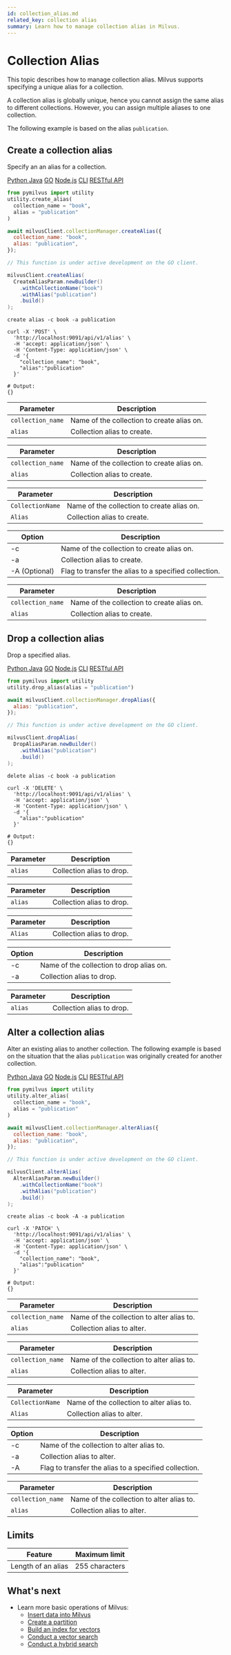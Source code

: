 ```yaml
---
id: collection_alias.md
related_key: collection alias
summary: Learn how to manage collection alias in Milvus.
---
```


# Collection Alias

This topic describes how to manage collection alias. Milvus supports specifying a unique alias for a collection.

<div class="alert note">
A collection alias is globally unique, hence you cannot assign the same alias to different collections. However, you can assign multiple aliases to one collection.
</div>

The following example is based on the alias `publication`.

## Create a collection alias

Specify an an alias for a collection.

<div class="multipleCode">
  <a href="?python">Python </a>
  <a href="?java">Java</a>
  <a href="?go">GO</a>
  <a href="?javascript">Node.js</a>
  <a href="?shell">CLI</a>
  <a href="?curl">RESTful API</a>
</div>


```python
from pymilvus import utility
utility.create_alias(
  collection_name = "book",
  alias = "publication"
)
```

```javascript
await milvusClient.collectionManager.createAlias({
  collection_name: "book",
  alias: "publication",
});
```

```go
// This function is under active development on the GO client.
```

```java
milvusClient.createAlias(
  CreateAliasParam.newBuilder()
    .withCollectionName("book")
    .withAlias("publication")
    .build()
);
```

```shell
create alias -c book -a publication
```

```curl
curl -X 'POST' \
  'http://localhost:9091/api/v1/alias' \
  -H 'accept: application/json' \
  -H 'Content-Type: application/json' \
  -d '{
    "collection_name": "book",
    "alias":"publication"
  }'

# Output:
{}
```

<table class="language-python">
	<thead>
        <tr>
            <th>Parameter</th>
            <th>Description</th>
        </tr>
	</thead>
	<tbody>
        <tr>
            <td><code>collection_name</code></td>
            <td>Name of the collection to create alias on.</td>
        </tr>
        <tr>
            <td><code>alias</code></td>
            <td>Collection alias to create.</td>
        </tr>
	</tbody>
</table>


<table class="language-javascript">
	<thead>
        <tr>
            <th>Parameter</th>
            <th>Description</th>
        </tr>
	</thead>
	<tbody>
        <tr>
            <td><code>collection_name</code></td>
            <td>Name of the collection to create alias on.</td>
        </tr>
        <tr>
            <td><code>alias</code></td>
            <td>Collection alias to create.</td>
        </tr>
	</tbody>
</table>

<table class="language-java">
	<thead>
        <tr>
            <th>Parameter</th>
            <th>Description</th>
        </tr>
	</thead>
	<tbody>
        <tr>
            <td><code>CollectionName</code></td>
            <td>Name of the collection to create alias on.</td>
        </tr>
        <tr>
            <td><code>Alias</code></td>
            <td>Collection alias to create.</td>
        </tr>
	</tbody>
</table>

<table class="language-shell">
    <thead>
        <tr>
            <th>Option</th>
            <th>Description</th>
        </tr>
    </thead>
    <tbody>
        <tr>
            <td>-c</td>
            <td>Name of the collection to create alias on.</td>
        </tr>
        <tr>
            <td>-a</td>
            <td>Collection alias to create.</td>
        </tr>
        <tr>
            <td>-A (Optional)</td>
            <td>Flag to transfer the alias to a specified collection.</td>
        </tr>
    </tbody>
</table>

<table class="language-curl">
	<thead>
        <tr>
            <th>Parameter</th>
            <th>Description</th>
        </tr>
	</thead>
	<tbody>
        <tr>
            <td><code>collection_name</code></td>
            <td>Name of the collection to create alias on.</td>
        </tr>
        <tr>
            <td><code>alias</code></td>
            <td>Collection alias to create.</td>
        </tr>
	</tbody>
</table>

## Drop a collection alias

Drop a specified alias.

<div class="multipleCode">
  <a href="?python">Python </a>
  <a href="?java">Java</a>
  <a href="?go">GO</a>
  <a href="?javascript">Node.js</a>
  <a href="?shell">CLI</a>
  <a href="?curl">RESTful API</a>
</div>


```python
from pymilvus import utility
utility.drop_alias(alias = "publication")
```

```javascript
await milvusClient.collectionManager.dropAlias({
  alias: "publication",
});
```

```go
// This function is under active development on the GO client.
```

```java
milvusClient.dropAlias(
  DropAliasParam.newBuilder()
    .withAlias("publication")
    .build()
);
```

```shell
delete alias -c book -a publication
```

```curl
curl -X 'DELETE' \
  'http://localhost:9091/api/v1/alias' \
  -H 'accept: application/json' \
  -H 'Content-Type: application/json' \
  -d '{
    "alias":"publication"
  }'

# Output:
{}
```

<table class="language-python">
	<thead>
        <tr>
            <th>Parameter</th>
            <th>Description</th>
        </tr>
	</thead>
	<tbody>
        <tr>
            <td><code>alias</code></td>
            <td>Collection alias to drop.</td>
        </tr>
	</tbody>
</table>


<table class="language-javascript">
	<thead>
        <tr>
            <th>Parameter</th>
            <th>Description</th>
        </tr>
	</thead>
	<tbody>
        <tr>
            <td><code>alias</code></td>
            <td>Collection alias to drop.</td>
        </tr>
	</tbody>
</table>

<table class="language-java">
	<thead>
        <tr>
            <th>Parameter</th>
            <th>Description</th>
        </tr>
	</thead>
	<tbody>
        <tr>
            <td><code>Alias</code></td>
            <td>Collection alias to drop.</td>
        </tr>
	</tbody>
</table>

<table class="language-shell">
    <thead>
        <tr>
            <th>Option</th>
            <th>Description</th>
        </tr>
    </thead>
    <tbody>
        <tr>
            <td>-c</td>
            <td>Name of the collection to drop alias on.</td>
        </tr>
        <tr>
            <td>-a</td>
            <td>Collection alias to drop.</td>
        </tr>
    </tbody>
</table>

<table class="language-curl">
	<thead>
        <tr>
            <th>Parameter</th>
            <th>Description</th>
        </tr>
	</thead>
	<tbody>
        <tr>
            <td><code>alias</code></td>
            <td>Collection alias to drop.</td>
        </tr>
	</tbody>
</table>

## Alter a collection alias

Alter an existing alias to another collection. The following example is based on the situation that the alias `publication` was originally created for another collection.

<div class="multipleCode">
  <a href="?python">Python </a>
  <a href="?java">Java</a>
  <a href="?go">GO</a>
  <a href="?javascript">Node.js</a>
  <a href="?shell">CLI</a>
  <a href="?curl">RESTful API</a>
</div>


```python
from pymilvus import utility
utility.alter_alias(
  collection_name = "book",
  alias = "publication"
)
```

```javascript
await milvusClient.collectionManager.alterAlias({
  collection_name: "book",
  alias: "publication",
});
```

```go
// This function is under active development on the GO client.
```

```java
milvusClient.alterAlias(
  AlterAliasParam.newBuilder()
    .withCollectionName("book")
    .withAlias("publication")
    .build()
);
```

```shell
create alias -c book -A -a publication
```

```curl
curl -X 'PATCH' \
  'http://localhost:9091/api/v1/alias' \
  -H 'accept: application/json' \
  -H 'Content-Type: application/json' \
  -d '{
    "collection_name": "book",
    "alias":"publication"
  }'

# Output:
{}
```

<table class="language-python">
	<thead>
        <tr>
            <th>Parameter</th>
            <th>Description</th>
        </tr>
	</thead>
	<tbody>
        <tr>
            <td><code>collection_name</code></td>
            <td>Name of the collection to alter alias to.</td>
        </tr>
        <tr>
            <td><code>alias</code></td>
            <td>Collection alias to alter.</td>
        </tr>
	</tbody>
</table>


<table class="language-javascript">
	<thead>
        <tr>
            <th>Parameter</th>
            <th>Description</th>
        </tr>
	</thead>
	<tbody>
        <tr>
            <td><code>collection_name</code></td>
            <td>Name of the collection to alter alias to.</td>
        </tr>
        <tr>
            <td><code>alias</code></td>
            <td>Collection alias to alter.</td>
        </tr>
	</tbody>
</table>

<table class="language-java">
	<thead>
        <tr>
            <th>Parameter</th>
            <th>Description</th>
        </tr>
	</thead>
	<tbody>
        <tr>
            <td><code>CollectionName</code></td>
            <td>Name of the collection to alter alias to.</td>
        </tr>
        <tr>
            <td><code>Alias</code></td>
            <td>Collection alias to alter.</td>
        </tr>
	</tbody>
</table>

<table class="language-shell">
    <thead>
        <tr>
            <th>Option</th>
            <th>Description</th>
        </tr>
    </thead>
    <tbody>
        <tr>
            <td>-c</td>
            <td>Name of the collection to alter alias to.</td>
        </tr>
        <tr>
            <td>-a</td>
            <td>Collection alias to alter.</td>
        </tr>
        <tr>
            <td>-A</td>
            <td>Flag to transfer the alias to a specified collection.</td>
        </tr>
    </tbody>
</table>

<table class="language-curl">
	<thead>
        <tr>
            <th>Parameter</th>
            <th>Description</th>
        </tr>
	</thead>
	<tbody>
        <tr>
            <td><code>collection_name</code></td>
            <td>Name of the collection to alter alias to.</td>
        </tr>
        <tr>
            <td><code>alias</code></td>
            <td>Collection alias to alter.</td>
        </tr>
	</tbody>
</table>

## Limits

|Feature|Maximum limit|
|---|---|
|Length of an alias|255 characters|

## What's next

- Learn more basic operations of Milvus:
  - [Insert data into Milvus](insert_data.md)
  - [Create a partition](create_partition.md)
  - [Build an index for vectors](build_index.md)
  - [Conduct a vector search](search.md)
  - [Conduct a hybrid search](hybridsearch.md)

